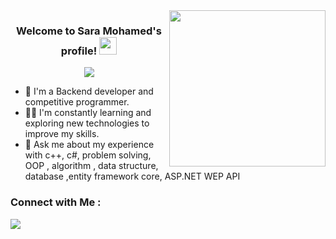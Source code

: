 
<img width="250" align="right" src="https://c.tenor.com/_DOBjnGspYAAAAAM/code-coding.gif">

<h3 align="center">
  Welcome to   Sara Mohamed's profile!
  <img src="https://media.giphy.com/media/hvRJCLFzcasrR4ia7z/giphy.gif" width="28">
</h3>

<!-- Typing SVG by DenverCoder1 - https://github.com/DenverCoder1/readme-typing-svg -->
<p align="center">
  <a href="https://github.com/DenverCoder1/readme-typing-svg"><img src="https://readme-typing-svg.herokuapp.com/?lines=Back-end%20web%20developer;Always%20learning%20new%20things&font=Fira%20Code&center=true&width=440&height=45&color=f75c7e&vCenter=true&size=22"></a>
</p> 

- 🏢 I'm a Backend developer and competitive programmer.
- 👨‍💻 I'm constantly learning and exploring new technologies to improve my skills.
- 💬 Ask me about my experience with c++, c#, problem solving, OOP , algorithm , data structure, database ,entity framework core, ASP.NET WEP API




### Connect with Me :

<a href="https://www.linkedin.com/in/sara-mohamed-b2256b244/" target="_blank"><img src="https://img.shields.io/badge/-Sara%20Mohmed-0077B5?style=for-the-badge&logo=Linkedin&logoColor=white"/></a>





